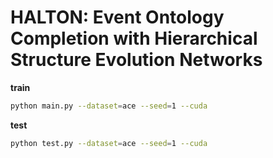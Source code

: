 # HALTON: Event Ontology Completion with Hierarchical Structure Evolution Networks

**train**
```bash
python main.py --dataset=ace --seed=1 --cuda
```

**test**
```bash
python test.py --dataset=ace --seed=1 --cuda
```